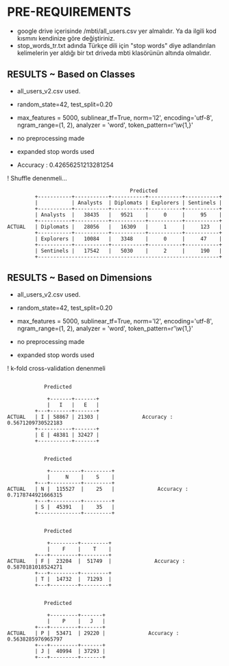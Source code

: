 # PRE-REQUIREMENTS

* google drive içerisinde /mbti/all_users.csv yer almalıdır. Ya da ilgili kod kısmını kendinize göre değiştiriniz.
* stop_words_tr.txt adında Türkçe dili için "stop words" diye adlandırılan kelimelerin yer aldığı bir txt driveda mbti klasörünün altında olmalıdır.


## RESULTS ~ Based on Classes

- all_users_v2.csv used.

- random_state=42, test_split=0.20

- max_features = 5000, sublinear_tf=True, norm='l2', encoding='utf-8', ngram_range=(1, 2), analyzer = 'word', token_pattern=r'\w{1,}'

- no preprocessing made

- expanded stop words used

- Accuracy : 0.42656251213281254

! Shuffle denenmeli...

```
                                        Predicted 
         +-----------+-----------+-----------+-----------+-----------+
         |           | Analysts  | Diplomats | Explorers | Sentinels |
         +-----------+-----------+-----------+-----------+-----------+
         | Analysts  |   38435   |   9521    |     0     |     95    |
         +-----------+-----------+-----------+-----------+-----------+
ACTUAL   | Diplomats |   28056   |   16309   |     1     |     123   |
         +-----------+-----------+-----------+-----------+-----------+
         | Explorers |   10084   |   3348    |     0     |     47    |
         +-----------+-----------+-----------+-----------+-----------+
         | Sentinels |   17542   |   5030    |     2     |     190   |
         +-----------------------------------------------------------+

```

## RESULTS ~ Based on Dimensions

- all_users_v2.csv used.

- random_state=42, test_split=0.20

- max_features = 5000, sublinear_tf=True, norm='l2', encoding='utf-8', ngram_range=(1, 2), analyzer = 'word', token_pattern=r'\w{1,}'

- no preprocessing made

- expanded stop words used

! k-fold cross-validation denenmeli

```

            Predicted                        

             +-------+-------+
             |   I   |   E   |
         +---+-------+-------+
ACTUAL   | I | 58867 | 21303 |              Accuracy : 0.5671209730522183
         +-----------+-------+
         | E | 48381 | 32427 |
         +-----------+-------+
         

            Predicted                        

             +----------+---------+
             |     N    |    S    |
         +---+----------+---------+
ACTUAL   | N |  115527  |    25   |              Accuracy : 0.7178744921666315
         +---+----------+---------+
         | S |  45391   |    35   |
         +--------------+---------+


            Predicted                        

             +---------+---------+
             |    F    |    T    |
         +---+---------+---------+
ACTUAL   | F |  23204  |  51749  |              Accuracy : 0.5870181018524271
         +---+---------+---------+
         | T |  14732  |  71293  |
         +---+---------+---------+


            Predicted                        

             +---------+-------+
             |    P    |   J   |
         +---+---------+-------+
ACTUAL   | P |  53471  | 29220 |              Accuracy : 0.5638285976965797
         +---+---------+-------+
         | J |  40994  | 37293 |
         +---+---------+-------+
         
``` 
